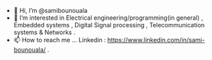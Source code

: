 - 👋 Hi, I’m @samibounouala
- 👀 I’m interested in Electrical engineering/programming(in general) , Embedded systems , Digital Signal processing , Telecommunication systems & Networks . 
- 📫 How to reach me ... Linkedin : https://www.linkedin.com/in/sami-bounouala/ .
